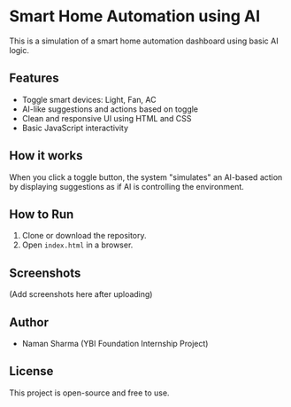 # Smart Home Automation using AI

This is a simulation of a smart home automation dashboard using basic AI logic.

## Features
- Toggle smart devices: Light, Fan, AC
- AI-like suggestions and actions based on toggle
- Clean and responsive UI using HTML and CSS
- Basic JavaScript interactivity

## How it works
When you click a toggle button, the system "simulates" an AI-based action by displaying suggestions as if AI is controlling the environment.

## How to Run
1. Clone or download the repository.
2. Open `index.html` in a browser.

## Screenshots
(Add screenshots here after uploading)

## Author
- Naman Sharma (YBI Foundation Internship Project)

## License
This project is open-source and free to use.
